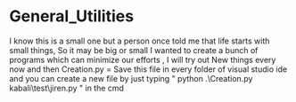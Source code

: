# General_Utilities
I know this is a small one but a person once told me that life starts with small things, So it may be big or small I wanted to create a bunch of programs which can minimize our efforts , I will try out New things every now and then 
Creation.py = Save this file in every folder of visual studio ide and you can create a new file by just typing " python .\Creation.py kabali\test\jiren.py " in the cmd 
